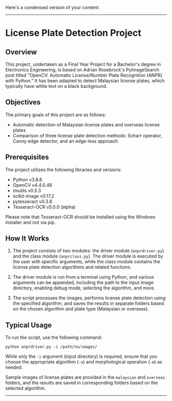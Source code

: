 Here's a condensed version of your content:

---

# License Plate Detection Project

## Overview

This project, undertaken as a Final Year Project for a Bachelor's degree in Electronics Engineering, is based on Adrian Rosebrock's PyImageSearch post titled "OpenCV: Automatic License/Number Plate Recognition (ANPR) with Python." It has been adapted to detect Malaysian license plates, which typically have white text on a black background.

## Objectives

The primary goals of this project are as follows:
- Automatic detection of Malaysian license plates and overseas license plates
- Comparison of three license plate detection methods: Scharr operator, Canny edge detector, and an edge-less approach

## Prerequisites

The project utilizes the following libraries and versions:
- Python v3.8.6
- OpenCV v4.4.0.46
- imutils v0.5.3
- scikit-image v0.17.2
- pytesseract v0.3.6
- Tesseract-OCR v5.0.0 (alpha)

Please note that Tesseract-OCR should be installed using the Windows installer and not via pip.

## How It Works

1. The project consists of two modules: the driver module (`anprdriver.py`) and the class module (`anprclass.py`). The driver module is executed by the user with specific arguments, while the class module contains the license plate detection algorithms and related functions.

2. The driver module is run from a terminal using Python, and various arguments can be appended, including the path to the input image directory, enabling debug mode, selecting the algorithm, and more.

3. The script processes the images, performs license plate detection using the specified algorithm, and saves the results in separate folders based on the chosen algorithm and plate type (Malaysian or overseas).

## Typical Usage

To run the script, use the following command:

```
python anprdriver.py -i /path/to/images/
```

While only the `-i` argument (input directory) is required, ensure that you choose the appropriate algorithm (`-a`) and morphological operation (`-m`) as needed.

Sample images of license plates are provided in the `malaysian` and `overseas` folders, and the results are saved in corresponding folders based on the selected algorithm.

---